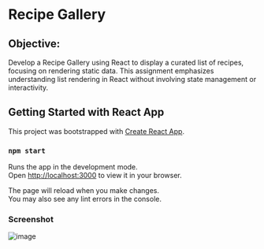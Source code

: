 # Recipe Gallery

## Objective:

Develop a Recipe Gallery using React to display a curated list of recipes, focusing on rendering static data. This assignment emphasizes understanding list rendering in React without involving state management or interactivity.

## Getting Started with React App

This project was bootstrapped with [Create React App](https://github.com/facebook/create-react-app).

### `npm start`

Runs the app in the development mode.\
Open [http://localhost:3000](http://localhost:3000) to view it in your browser.

The page will reload when you make changes.\
You may also see any lint errors in the console.

### Screenshot 
![image](https://github.com/JoyZhang2023/recipe-gallery/assets/137982978/1f7c911b-01e4-4f4c-8971-e96777fce5ee)


